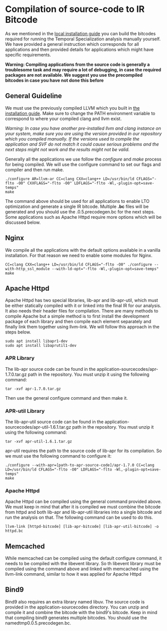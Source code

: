 # Compilation of source-code to IR Bitcode

As we mentioned in the [local installation guide](INSTALL.md) you can build
the bitcodes required for running the Temporal Specialization analysis
manually yourself. We have provided a general instruction which corresponds
for all applications and then provided details for applications which might
have specific requirements.

**Warning: Compiling applications from the source code is generally a
troublesome task and may require a lot of debugging, in case the required packages
are not available. We suggest you use the precompiled bitcodes in case you
have not done this before**

## General Guideline
We must use the previously compiled LLVM which you built in [the installation
guide](INSTALL.md). Make sure to change the PATH environment variable to
correspond to where your compiled clang and llvm exist.

*Warning: In case you have another pre-installed llvm and clang instance on
your system, make sure you are using the version provided in our repository
which you compiled manually. If the versions used to compile the application
and SVF do not match it could cause serious problems and the next steps might 
not work and the results might not be valid.*

Generally all the applications we use follow the *configure* and *make*
process for being compiled. We will use the configure command to set our flags
and compiler and then run make.

```
./configure AR=llvm-ar CC=clang CXX=clang++ LD=/usr/bin/ld CFLAGS="-flto -O0" CXXFLAGS="-flto -O0" LDFLAGS="-flto -Wl,-plugin-opt=save-temps"
make
```
The command above should be used for all applications to enable LTO
optimization and generate a single IR bitcode. Multiple **.bc** files will be
generated and you should use the <application>.0.5.precodegen.bc for the next
steps.
Some applications such as Apache Httpd require more options which will be 
discussed below.

## Nginx
We compile all the applications with the default options available in a
vanilla installation. For that reason we need to enable some modules for
Nginx.

```
CC=clang CXX=clang++ LD=/usr/bin/ld CFLAGS="-flto -O0" ./configure --with-http_ssl_module --with-ld-opt="-flto -Wl,-plugin-opt=save-temps"
make
```

## Apache Httpd
Apache Httpd has two special libraries, lib-apr and lib-apr-util, which must 
be either statically compiled with it or linked into the final IR for our 
analysis. It also needs their header files for compilation. There are many
methods to compile Apache but a simple method is to first install the
development package of each library and then compile each element separately
and finally link them together using llvm-link. We will follow this approach
in the steps below.

```
sudo apt install libapr1-dev
sudo apt install libaprutil1-dev
```

### APR Library
The lib-apr source code can be found in the
application-sourcecodes/apr-1.7.0.tar.gz path in the repository. You must
unzip it using the following command:
```
tar -xvf apr-1.7.0.tar.gz
```
Then use the general configure command and then make it.

### APR-util Library
The lib-apr-util source code can be found in the
application-sourcecodes/apr-util-1.6.1.tar.gz path in the repository. You must
unzip it using the following command:
```
tar -xvf apr-util-1.6.1.tar.gz
```
apr-util requires the path to the source code of lib-apr for its compilation.
So we must use the following command to configure it:
```
./configure --with-apr=[path-to-apr-source-code]/apr-1.7.0 CC=clang LD=/usr/bin/ld CFLAGS="-flto -O0" LDFLAGS="-flto -Wl,-plugin-opt=save-temps"
make
```

### Apache Httpd
Apache Httpd can be compiled using the general command provided above. We must
keep in mind that after it is compiled we must combine the bitcode from httpd
and both lib-apr and lib-apr-util libraries into a single bitcode and run the
analysis on that.
The following command can be used to do this.
```
llvm-link [httpd-bitcode] [lib-apr-bitcode] [lib-apr-util-bitcode] -o httpd.bc
```

## Memcached
While memcached can be compiled using the default configure command, it needs
to be compiled with the libevent library. So th libevent library must be
compiled using the command above and linked with memcached using the llvm-link
command, similar to how it was applied for Apache Httpd

## Bind9
Bind9 also requires an extra library named libuv. The source code is provided
in the application-sourcecodes directory. You can unzip and compile it and
combine the bitcode with the bind9's bitcode. Keep in mind that compiling
bind9 generates multiple bitcodes. You should use the
namedtmp0.0.5.precodegen.bc.
